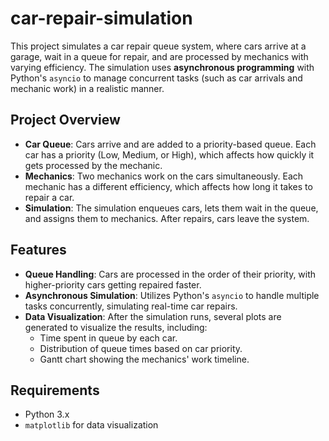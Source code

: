 # car-repair-simulation

This project simulates a car repair queue system, where cars arrive at a garage, wait in a queue for repair, and are processed by mechanics with varying efficiency. The simulation uses **asynchronous programming** with Python's `asyncio` to manage concurrent tasks (such as car arrivals and mechanic work) in a realistic manner.

## Project Overview

- **Car Queue**: Cars arrive and are added to a priority-based queue. Each car has a priority (Low, Medium, or High), which affects how quickly it gets processed by the mechanic.
- **Mechanics**: Two mechanics work on the cars simultaneously. Each mechanic has a different efficiency, which affects how long it takes to repair a car.
- **Simulation**: The simulation enqueues cars, lets them wait in the queue, and assigns them to mechanics. After repairs, cars leave the system.

## Features

- **Queue Handling**: Cars are processed in the order of their priority, with higher-priority cars getting repaired faster.
- **Asynchronous Simulation**: Utilizes Python's `asyncio` to handle multiple tasks concurrently, simulating real-time car repairs.
- **Data Visualization**: After the simulation runs, several plots are generated to visualize the results, including:
    - Time spent in queue by each car.
    - Distribution of queue times based on car priority.
    - Gantt chart showing the mechanics' work timeline.

## Requirements

- Python 3.x
- `matplotlib` for data visualization

